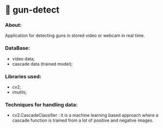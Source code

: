 # :gun: gun-detect

### About:
Application for detecting guns in stored video or webcam in real time.

### DataBase:
- video data; 
- cascade data (trained model);

### Libraries used: 
- cv2;  
- imutils;

### Techniques for handling data: 
- cv2.CascadeClassifier : it is a machine learning based approach where a cascade function is trained from a lot of positive and negative images. 
